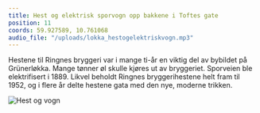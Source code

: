 ```yaml
---
title: Hest og elektrisk sporvogn opp bakkene i Toftes gate
position: 11
coords: 59.927589, 10.761068
audio_file: "/uploads/lokka_hestogelektriskvogn.mp3"
---
```


Hestene til Ringnes bryggeri var i mange ti-år en viktig del av bybildet
på Grünerløkka. Mange tønner øl skulle kjøres ut av bryggeriet. Sporveien ble
elektrifisert i 1889. Likvel beholdt Ringnes bryggerihestene helt fram til 1952,
og i flere år delte hestene gata med den nye, moderne trikken.

![Hest og vogn](/uploads/lokka_vogn.jpg)
